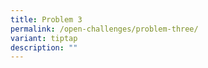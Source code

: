 ```yaml
---
title: Problem 3
permalink: /open-challenges/problem-three/
variant: tiptap
description: ""
---
```

